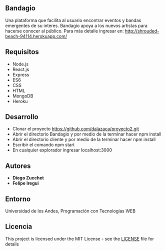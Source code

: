 ## Bandagio

Una plataforma que facilita al usuario encontrar eventos y bandas emergentes de su interes. Bandagio apoya a los nuevos artistas para hacerse conocer al público.
Para más detalle ingresar en: http://shrouded-beach-94114.herokuapp.com/

## Requisitos

* Node.js
* React.js
* Express
* ES6
* CSS 
* HTML
* MongoDB 
* Heroku

## Desarrollo

- Clonar el proyecto https://github.com/dalazaca/proyecto2.git
- Abrir el directorio Bandagio y por medio de la terminar hacer npm install 
- Abrir el directorio cliente y por medio de la terminar hacer npm install
- Escribir el comando npm start
- En cualquier explorador ingresar localhost:3000 

## Autores

* **Diego Zucchet**
* **Felipe Iregui**

## Entorno

Universidad de los Andes, Programación con Tecnologías WEB

## Licencia

This project is licensed under the MIT License - see the [LICENSE](LICENSE) file for details


